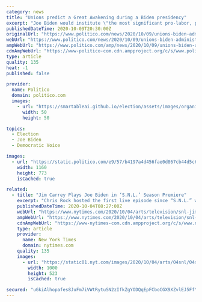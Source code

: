 ```yaml
---
category: news
title: "Unions predict a Great Awakening during a Biden presidency"
excerpt: "Joe Biden would institute \"the most significant pro-labor, pro-worker administration in a long, long, long time,\" one labor leader predicts."
publishedDateTime: 2020-10-09T20:30:00Z
originalUrl: "https://www.politico.com/news/2020/10/09/unions-biden-administration-426880"
webUrl: "https://www.politico.com/news/2020/10/09/unions-biden-administration-426880"
ampWebUrl: "https://www.politico.com/amp/news/2020/10/09/unions-biden-administration-426880"
cdnAmpWebUrl: "https://www-politico-com.cdn.ampproject.org/c/s/www.politico.com/amp/news/2020/10/09/unions-biden-administration-426880"
type: article
quality: 135
heat: -1
published: false

provider:
  name: Politico
  domain: politico.com
  images:
    - url: "https://smartableai.github.io/election/assets/images/organizations/politico.com-50x50.jpg"
      width: 50
      height: 50

topics:
  - Election
  - Joe Biden
  - Democratic Voice

images:
  - url: "https://static.politico.com/e9/57/b4197a4d456fae0d867cb44d5c6d/190621-joe-biden-gty-773.jpg"
    width: 1160
    height: 773
    isCached: true

related:
  - title: "Jim Carrey Plays Joe Biden in ‘S.N.L.’ Season Premiere"
    excerpt: "Chris Rock hosted the first live episode since “S.N.L.” was driven from its studio by the coronavirus, and the show didn’t hold back on jokes about President Trump’s diagnosis."
    publishedDateTime: 2020-10-04T08:27:00Z
    webUrl: "https://www.nytimes.com/2020/10/04/arts/television/snl-jim-carrey-biden-premiere-chris-rock.html"
    ampWebUrl: "https://www.nytimes.com/2020/10/04/arts/television/snl-jim-carrey-biden-premiere-chris-rock.amp.html"
    cdnAmpWebUrl: "https://www-nytimes-com.cdn.ampproject.org/c/s/www.nytimes.com/2020/10/04/arts/television/snl-jim-carrey-biden-premiere-chris-rock.amp.html"
    type: article
    provider:
      name: New York Times
      domain: nytimes.com
    quality: 135
    images:
      - url: "https://static01.nyt.com/images/2020/10/04/arts/04snl/04snl-facebookJumbo.jpg"
        width: 1000
        height: 523
        isCached: true

secured: "uGkiAlhopafes8JuFm7iVWtRytuSN2zIfkZgYODQqEpFCboCGX9XZvlEJ5FfYpqEn8YdBB8jhb8M3zv24pK+6Ij+u9FUN6nNYmj5vpt7dTZMvH4MM58a+VYfBNvBTgxUIcuh00XBKvn9WpHW97cDYThwo0ngntvkU/7YB8vcpBFIXTAeuE+eQyUlnBJOhzo0aHuxnpwcn8kWu/z1hiOku4xOFztySExBwUoqVdh4fCADLbQs68wkeik8ti4JNBVcwf/meT85xc2QEKCsuNe7BQzoD2nJX1b7mry0O0kJ/Q1rRo+KZ/dtClmE6Ei+dlMFU7S8WOG1Bl2m4N/hq9MxlsZCatuyvUwrYhzvTkLdzIs=;XCNd5DhSoojbCyfJW5VSjA=="
---
```


